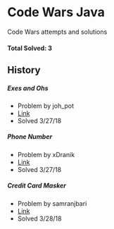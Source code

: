 # Code Wars Java
Code Wars attempts and solutions
#### Total Solved: 3

## History
##### Exes and Ohs
- Problem by joh_pot
- [Link](https://www.codewars.com/kata/55908aad6620c066bc00002a)
- Solved 3/27/18

##### Phone Number
- Problem by xDranik
- [Link](http://www.codewars.com/kata/525f50e3b73515a6db000b83/train/java)
- Solved 3/27/18

##### Credit Card Masker
- Problem by samranjbari
- [Link](http://www.codewars.com/kata/5412509bd436bd33920011bc/train/java)
- Solved 3/28/18